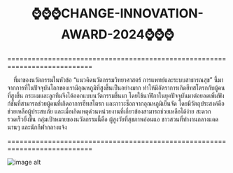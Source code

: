 <div align="center">
  <h1>⌚⌚⌚CHANGE-INNOVATION-AWARD-2024⌚⌚⌚</h1>    
</div>

===========================================================================

&emsp;ที่มาของนวัตกรรมในหัวข้อ “แนวคิดนวัตกรรมวิทยาศาสตร์ การแพทย์และระบบสาธารณสุข” นี้มาจากการที่ในปัจจุบันโลกของเรามีอุณหภูมิที่สูงขึ้นเป็นอย่างมาก ทำให้มีอัตราการเกิดฮีทสโตรกกับผู้คนที่สูงขึ้น 
กระผมและลูกทีมจึงได้ออกแบบนวัตกรรมขึ้นมา โดยใช้นาฬิกาในยุคปัจจุบันมาต่อยอดเพิ่มฟังก์ชั่นที่สามารถช่วยผู้คนที่เกิดอาการฮีทสโตรก และภาวะช็อกจากอุณหภูมิเย็นจัด โดยมีวัตถุประสงค์คือช่วยเหลือผู้ประสบภัย และเมี่อเกิดเหตุด่วนหน่วยงานที่เกี่ยวข้องสามารถช่วยเหลือได้ง่าย สะดวก รวดเร็วยิ่งขึ้น กลุ่มเป้าหมายของนวัตกรรมนี้คือ ผู้สูงวัยที่สุขภาพอ่อนแอ ชาวสวนที่ทำงานกลางแดดนานๆ และนักกีฬากลางแจ้ง

===========================================================================

![image alt](![image](https://github.com/user-attachments/assets/a5819942-b815-4764-b85a-754b03015aba)
)
